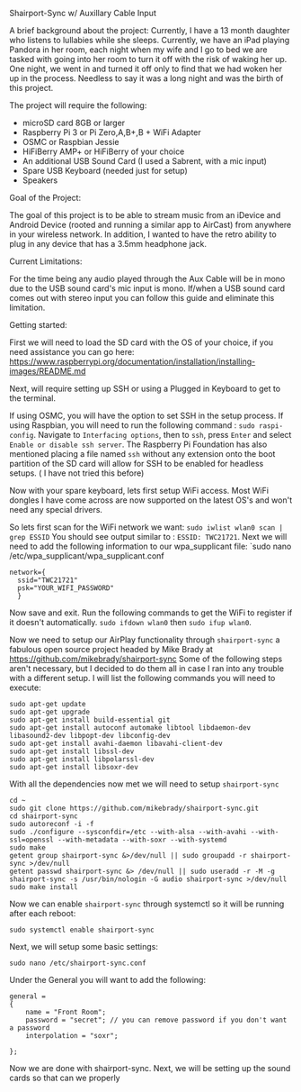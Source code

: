 Shairport-Sync w/ Auxillary Cable Input

A brief background about the project:
Currently, I have a 13 month daughter who listens to lullabies while she sleeps. Currently, we have an iPad playing Pandora in her room, each night when my wife and I go to bed we are tasked with going into her room to turn it off with the risk of waking her up.
One night, we went in and turned it off only to find that we had woken her up in the process. Needless to say it was a long night and was the birth of this project.

The project will require the following:

* microSD card 8GB or larger
* Raspberry Pi 3 or Pi Zero,A,B+,B + WiFi Adapter
* OSMC or Raspbian Jessie
* HiFiBerry AMP+ or HiFiBerry of your choice
* An additional USB Sound Card (I used a Sabrent, with a mic input)
* Spare USB Keyboard (needed just for setup)
* Speakers

Goal of the Project:

The goal of this project is to be able to stream music from an iDevice and Android Device (rooted and running a similar app to AirCast) from anywhere in your wireless network. In addition, I wanted to have the retro ability to plug in any device that has a 3.5mm headphone jack.

Current Limitations:

For the time being any audio played through the Aux Cable will be in mono due to the USB sound card's mic input is mono. If/when a USB sound card comes out with stereo input you can follow this guide and eliminate this limitation.

Getting started:

First we will need to load the SD card with the OS of your choice, if you need assistance you can go here: https://www.raspberrypi.org/documentation/installation/installing-images/README.md

Next, will require setting up SSH or using a Plugged in Keyboard to get to the terminal.

If using OSMC, you will have the option to set SSH in the setup process. 
If using Raspbian, you will need to run the following command : `sudo raspi-config`. Navigate to `Interfacing options`, then to `ssh`, press `Enter` and select `Enable or disable ssh server`. The Raspberry Pi Foundation has also mentioned placing a file named `ssh` without any extension onto the boot partition of the SD card will allow for SSH to be enabled for headless setups. ( I have not tried this before)

Now with your spare keyboard, lets first setup WiFi access. Most WiFi dongles I have come across are now supported on the latest OS's and won't need any special drivers.

So lets first scan for the WiFi network we want:
`sudo iwlist wlan0 scan | grep ESSID`
You should see output similar to : `ESSID: TWC21721`. Next we will need to add the following information to our wpa_supplicant file: `sudo nano /etc/wpa_supplicant/wpa_supplicant.conf
```
network={
  ssid="TWC21721"
  psk="YOUR_WIFI_PASSWORD"
  }
```
Now save and exit. Run the following commands to get the WiFi to register if it doesn't automatically. `sudo ifdown wlan0` then `sudo ifup wlan0`.

Now we need to setup our AirPlay functionality through `shairport-sync` a fabulous open source project headed by Mike Brady at https://github.com/mikebrady/shairport-sync
Some of the following steps aren't necessary, but I decided to do them all in case I ran into any trouble with a different setup.
I will list the following commands you will need to execute:

```
sudo apt-get update
sudo apt-get upgrade
sudo apt-get install build-essential git
sudo apt-get install autoconf automake libtool libdaemon-dev libasound2-dev libpopt-dev libconfig-dev
sudo apt-get install avahi-daemon libavahi-client-dev
sudo apt-get install libssl-dev
sudo apt-get install libpolarssl-dev
sudo apt-get install libsoxr-dev
```
With all the dependencies now met we will need to setup `shairport-sync`

```
cd ~
sudo git clone https://github.com/mikebrady/shairport-sync.git
cd shairport-sync
sudo autoreconf -i -f
sudo ./configure --sysconfdir=/etc --with-alsa --with-avahi --with-ssl=openssl --with-metadata --with-soxr --with-systemd
sudo make
getent group shairport-sync &>/dev/null || sudo groupadd -r shairport-sync >/dev/null
getent passwd shairport-sync &> /dev/null || sudo useradd -r -M -g shairport-sync -s /usr/bin/nologin -G audio shairport-sync >/dev/null
sudo make install
```
Now we can enable `shairport-sync` through systemctl so it will be running after each reboot:

```
sudo systemctl enable shairport-sync
```
Next, we will setup some basic settings:

```
sudo nano /etc/shairport-sync.conf
```
Under the General you will want to add the following:

```
general =
{
    name = "Front Room";
    password = "secret"; // you can remove password if you don't want a password
    interpolation = "soxr";
    
};

```
Now we are done with shairport-sync.
Next, we will be setting up the sound cards so that can we properly
